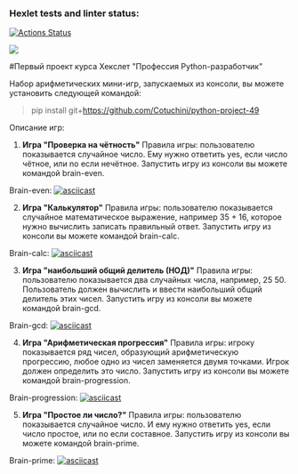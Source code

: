 ### Hexlet tests and linter status:
[![Actions Status](https://github.com/Cotuchini/python-project-49/workflows/hexlet-check/badge.svg)](https://github.com/Cotuchini/python-project-49/actions)

<a href="https://codeclimate.com/github/Cotuchini/python-project-49/maintainability"><img src="https://api.codeclimate.com/v1/badges/59ba38743763e415d39b/maintainability" /></a>

#Первый проект курса Хекслет "Профессия Python-разработчик"

Набор арифметических мини-игр, запускаемых из консоли, вы можете установить следующей командой: 

>pip install git+https://github.com/Cotuchini/python-project-49


Описание игр:
1. **Игра "Проверка на чётность"**
Правила игры: пользователю показывается случайное число. Ему нужно ответить yes, если число чётное, или no если нечётное.
Запустить игру из консоли вы можете командой brain-even.

Brain-even:
[![asciicast](https://asciinema.org/a/fktzpJvJl4cIJPxDmygYN84fR.svg)](https://asciinema.org/a/fktzpJvJl4cIJPxDmygYN84fR)

2. **Игра "Калькулятор"**
Правила игры: пользователю показывается случайное математическое выражение, например 35 + 16, которое нужно вычислить записать правильный ответ.
Запустить игру из консоли вы можете командой brain-calc.

Brain-calc:
[![asciicast](https://asciinema.org/a/IOYh2iMUxRFoBFdUxbTytwGcm.svg)](https://asciinema.org/a/IOYh2iMUxRFoBFdUxbTytwGcm)

3. **Игра "наибольший общий делитель (НОД)"** 
Правила игры: пользователю показывается два случайных числа, например, 25 50. Пользователь должен вычислить и ввести наибольший общий делитель этих чисел.
Запустить игру из консоли вы можете командой brain-gcd.

Brain-gcd:
[![asciicast](https://asciinema.org/a/zKhgzFH1rxFvYLZ9WaIrNFFMJ.svg)](https://asciinema.org/a/zKhgzFH1rxFvYLZ9WaIrNFFMJ)

4. **Игра "Арифметическая прогрессия"**
Правила игры: игроку показывается ряд чисел, образующий арифметическую прогрессию, любое одно из чисел заменяется двумя точками. Игрок должен определить это число.
Запустить игру из консоли вы можете командой brain-progression.

Brain-progression:
[![asciicast](https://asciinema.org/a/kscWrmVsWvweS0zWjev0cLhyJ.svg)](https://asciinema.org/a/kscWrmVsWvweS0zWjev0cLhyJ)

5. **Игра "Простое ли число?"**
Правила игры: пользователю показывается случайное число. И ему нужно ответить yes, если число простое, или no если составное.
Запустить игру из консоли вы можете командой brain-prime.

Brain-prime:
[![asciicast](https://asciinema.org/a/uNBKm0OdhuPE9RNCO20CyoZqp.svg)](https://asciinema.org/a/uNBKm0OdhuPE9RNCO20CyoZqp)
